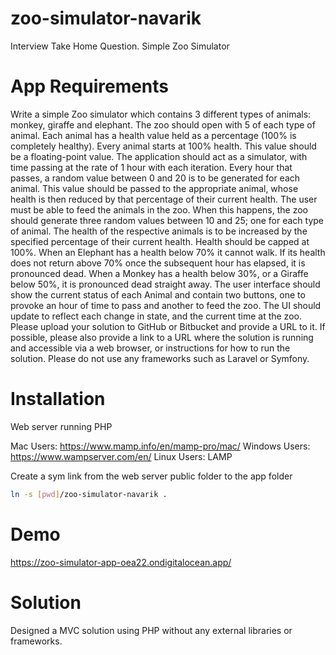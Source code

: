 # zoo-simulator-navarik
Interview Take Home Question. Simple Zoo Simulator

# App Requirements
Write a simple Zoo simulator which contains 3 different types of animals:  monkey, giraffe and elephant.  The zoo should open with 5 of each type of animal.
Each animal has a health value held as a percentage (100% is completely healthy).  Every animal starts at 100% health.  This value should be a floating-point value.
The application should act as a simulator, with time passing at the rate of 1 hour with each iteration.  Every hour that passes, a random value between 0 and 20 is to be generated for each animal.  This value should be passed to the appropriate animal, whose health is then reduced by that percentage of their current health.
The user must be able to feed the animals in the zoo.  When this happens, the zoo should generate three random values between 10 and 25; one for each type of animal.  The health of the respective animals is to be increased by the specified percentage of their current health.  Health should be capped at 100%.
When an Elephant has a health below 70% it cannot walk.   If its health does not return above 70% once the subsequent hour has elapsed, it is pronounced dead.
When a Monkey has a health below 30%, or a Giraffe below 50%, it is pronounced dead straight away. 
The user interface should show the current status of each Animal and contain two buttons, one to provoke an hour of time to pass and another to feed the zoo.   The UI should update to reflect each change in state, and the current time at the zoo.
Please upload your solution to GitHub or Bitbucket and provide a URL to it. If possible, please also provide a link to a URL where the solution is running and accessible via a web browser, or instructions for how to run the solution.
Please do not use any frameworks such as Laravel or Symfony.

# Installation
Web server running PHP

Mac Users: https://www.mamp.info/en/mamp-pro/mac/
Windows Users: https://www.wampserver.com/en/
Linux Users: LAMP

Create a sym link from the web server public folder to the app folder
```bash
ln -s [pwd]/zoo-simulator-navarik .
```

# Demo
https://zoo-simulator-app-oea22.ondigitalocean.app/

# Solution
Designed a MVC solution using PHP without any external libraries or frameworks.